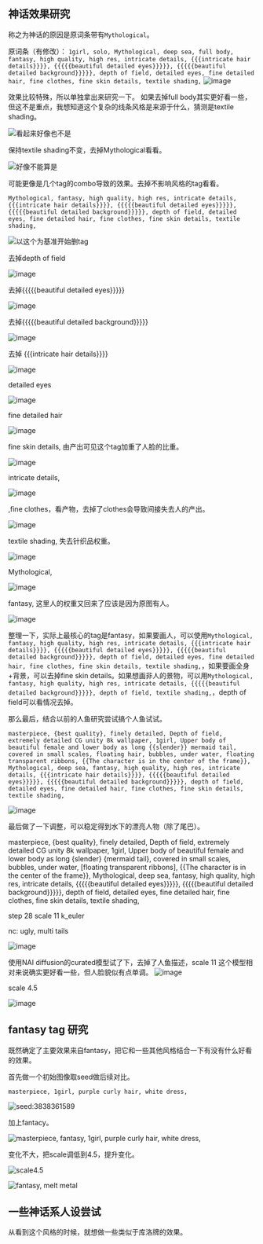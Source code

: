 ## 神话效果研究

称之为神话的原因是原词条带有`Mythological`。

原词条（有修改）：
`1girl, solo, Mythological, deep sea, full body, fantasy, high quality, high res, intricate details, {{{intricate hair details}}}}, {{{{{beautiful detailed eyes}}}}}, {{{{{beautiful detailed background}}}}}, depth of field, detailed eyes, fine detailed hair, fine clothes, fine skin details, textile shading,`
![image](../pic_stoarge/NovelAi%20pic/1girl,%20solo,%20Mythological,%20deep%20sea,%20full%20body,%20fantasy,%20high%20quality,%20high%20res,%20s-2545919650.png)

效果比较特殊，所以单独拿出来研究一下。
如果去掉full body其实更好看一些，但这不是重点，我想知道这个复杂的线条风格是来源于什么，猜测是textile shading。

![看起来好像也不是](../pic_stoarge/NovelAi%20pic/1girl,%20solo,%20Mythological,%20deep%20sea,%20full%20body,%20fantasy,%20high%20quality,%20high%20res,%20s-3947682317.png)

保持textile shading不变，去掉Mythological看看。

![好像不能算是](../pic_stoarge/NovelAi%20pic/1girl,%20solo,%20deep%20sea,%20full%20body,%20fantasy,%20high%20quality,%20high%20res,%20intricate%20det%20s-3356352857.png)

可能更像是几个tag的combo导致的效果。去掉不影响风格的tag看看。

`Mythological, fantasy, high quality, high res, intricate details, {{{intricate hair details}}}}, {{{{{beautiful detailed eyes}}}}}, {{{{{beautiful detailed background}}}}}, depth of field, detailed eyes, fine detailed hair, fine clothes, fine skin details, textile shading,`

![以这个为基准开始删tag](../pic_stoarge/NovelAi%20pic/Mythological,%20fantasy,%20high%20quality,%20high%20res,%20intricate%20details,%20%7B%7B%7Bintricate%20h%20s-1150470811.png)

去掉depth of field

![image](../pic_stoarge/NovelAi%20pic/Mythological,%20fantasy,%20high%20quality,%20high%20res,%20intricate%20details,%20%7B%7B%7Bintricate%20h%20s-1150470811%20(copy%201).png)

去掉{{{{{beautiful detailed eyes}}}}}

![image](../pic_stoarge/NovelAi%20pic/Mythological,%20fantasy,%20high%20quality,%20high%20res,%20intricate%20details,%20%7B%7B%7Bintricate%20h%20s-1150470811%20(copy%202).png)

去掉{{{{{beautiful detailed background}}}}}

![image](../pic_stoarge/NovelAi%20pic/Mythological,%20fantasy,%20high%20quality,%20high%20res,%20intricate%20details,%20%7B%7B%7Bintricate%20h%20s-1150470811%20(copy%203).png)

去掉 {{{intricate hair details}}}}

![image](../pic_stoarge/NovelAi%20pic/Mythological,%20fantasy,%20high%20quality,%20high%20res,%20intricate%20details,%20detailed%20eyes,%20s-1150470811.png)

detailed eyes

![image](../pic_stoarge/NovelAi%20pic/Mythological,%20fantasy,%20high%20quality,%20high%20res,%20intricate%20details,%20fine%20detailed%20s-1150470811.png)

fine detailed hair

![image](../pic_stoarge/NovelAi%20pic/Mythological,%20fantasy,%20high%20quality,%20high%20res,%20intricate%20details,%20fine%20clothes,%20s-1150470811.png)

fine skin details, 由产出可见这个tag加重了人脸的比重。

![image](../pic_stoarge/NovelAi%20pic/Mythological,%20fantasy,%20high%20quality,%20high%20res,%20intricate%20details,%20fine%20clothes,t%20s-1150470811.png)

intricate details, 

![image](../pic_stoarge/NovelAi%20pic/Mythological,%20fantasy,%20high%20quality,%20high%20res,fine%20clothes,textile%20shading,%20s-1150470811.png)

,fine clothes，看产物，去掉了clothes会导致间接失去人的产出。

![image](../pic_stoarge/NovelAi%20pic/Mythological,%20fantasy,%20high%20quality,%20high%20res,textile%20shading,%20s-1150470811.png)

textile shading, 失去针织品权重。

![image](../pic_stoarge/NovelAi%20pic/Mythological,%20fantasy,%20high%20quality,%20high%20res,%20s-1150470811.png)

Mythological, 

![image](../pic_stoarge/NovelAi%20pic/fantasy,%20high%20quality,%20high%20res,%20s-1150470811.png)

fantasy, 这里人的权重又回来了应该是因为原图有人。

![image](../pic_stoarge/NovelAi%20pic/high%20quality,%20high%20res,%20s-1150470811.png)

整理一下，实际上最核心的tag是fantasy，如果要画人，可以使用`Mythological, fantasy, high quality, high res, intricate details, {{{intricate hair details}}}}, {{{{{beautiful detailed eyes}}}}}, {{{{{beautiful detailed background}}}}}, depth of field, detailed eyes, fine detailed hair, fine clothes, fine skin details, textile shading,`，如果要画全身+背景，可以去掉fine skin details。如果想画非人的景物，可以用`Mythological, fantasy, high quality, high res, intricate details, {{{{{beautiful detailed background}}}}}, depth of field, textile shading,`，depth of field可以看情况去掉。

那么最后，结合以前的人鱼研究尝试搞个人鱼试试。

`masterpiece, {best quality}, finely detailed, Depth of field, extremely detailed CG unity 8k wallpaper, 1girl, Upper body of beautiful female and lower body as long {{slender}} mermaid tail, covered in small scales, floating hair, bubbles, under water, floating transparent ribbons, {{The character is in the center of the frame}}, Mythological, deep sea, fantasy, high quality, high res, intricate details, {{{intricate hair details}}}}, {{{{{beautiful detailed eyes}}}}}, {{{{{beautiful detailed background}}}}}, depth of field, detailed eyes, fine detailed hair, fine clothes, fine skin details, textile shading,`

![image](../pic_stoarge/NovelAi%20pic/masterpiece,%20%7Bbest%20quality%7D,%20finely%20detailed,%20Depth%20of%20field,%20extremely%20detailed%20s-1667880003.png)

最后做了一下调整，可以稳定得到水下的漂亮人物（除了尾巴）。

masterpiece, {best quality}, finely detailed, Depth of field, extremely detailed CG unity 8k wallpaper, 1girl, Upper body of beautiful female and lower body as long {slender} {mermaid tail}, covered in small scales, bubbles, under water, [floating transparent ribbons], {{The character is in the center of the frame}}, Mythological, deep sea, fantasy, high quality, high res, intricate details, {{{{{beautiful detailed eyes}}}}}, {{{{{beautiful detailed background}}}}}, depth of field, detailed eyes, fine detailed hair, fine clothes, fine skin details, textile shading,

step 28 scale 11 k_euler

nc: ugly, multi tails

![image](../pic_stoarge/NovelAi%20pic/masterpiece,%20%7Bbest%20quality%7D,%20finely%20detailed,%20Depth%20of%20field,%20extremely%20detailed%20s-961541842.png)

使用NAI diffusion的curated模型试了下，去掉了人鱼描述，scale 11
这个模型相对来说确实更好看一些，但人脸貌似有点单调。
![image](../pic_stoarge/NovelAi%20pic/masterpiece,%20%7Bbest%20quality%7D,%20finely%20detailed,%20Depth%20of%20field,%20extremely%20detailed%20s-3703327701.png)

scale 4.5

![image](../pic_stoarge/NovelAi%20pic/masterpiece,%20%7Bbest%20quality%7D,%20finely%20detailed,%20Depth%20of%20field,%20extremely%20detailed%20s-502007984.png)

## fantasy tag 研究

既然确定了主要效果来自fantasy，把它和一些其他风格结合一下有没有什么好看的效果。

首先做一个初始图像取seed做后续对比。

`masterpiece, 1girl, purple curly hair, white dress, `

![seed:3838361589](../pic_stoarge/NovelAi%20pic/masterpiece,%201girl,%20purple%20curly%20hair,%20white%20dress,%20s-3838361589.png)

加上fantacy。

![masterpiece, fantasy, 1girl, purple curly hair, white dress, ](../pic_stoarge/NovelAi%20pic/masterpiece,%20fantasy,%201girl,%20purple%20curly%20hair,%20white%20dress,%20s-3838361589.png)

变化不大，把scale调低到4.5，提升变化。

![scale4.5](../pic_stoarge/NovelAi%20pic/masterpiece,%20fantasy,%201girl,%20purple%20curly%20hair,%20white%20dress,%20s-3838361589%20(copy%201).png)

![fantasy, melt metal](../pic_stoarge/NovelAi%20pic/masterpiece,%20fantasy,%201girl,%20purple%20curly%20hair,%20white%20dress,%20s-3838361589%20(copy%201).png)

## 一些神话系人设尝试

从看到这个风格的时候，就想做一些类似于库洛牌的效果。

